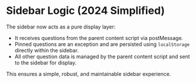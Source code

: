 # Sidebar Logic (2024 Simplified)

The sidebar now acts as a pure display layer:
- It receives questions from the parent content script via postMessage.
- Pinned questions are an exception and are persisted using `localStorage` directly within the sidebar.
- All other question data is managed by the parent content script and sent to the sidebar for display.

This ensures a simple, robust, and maintainable sidebar experience. 